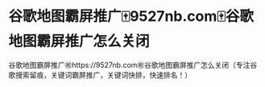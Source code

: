 # 谷歌地图霸屏推广🀄️9527nb.com🀄️谷歌地图霸屏推广怎么关闭

谷歌地图霸屏推广㊗️https://9527nb.com㊗️谷歌地图霸屏推广怎么关闭（专注谷歌搜索留痕，关键词霸屏推广，关键词快排，快速排名！）